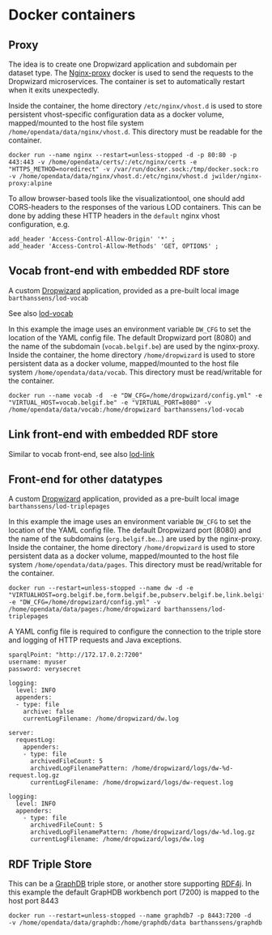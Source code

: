 # Docker containers

## Proxy

The idea is to create one Dropwizard application and subdomain per dataset type.
The [Nginx-proxy](https://github.com/jwilder/nginx-proxy) docker is used to send the requests to the Dropwizard microservices. The container is set to automatically restart when it exits unexpectedly.

Inside the container, the home directory `/etc/nginx/vhost.d` is used to store persistent vhost-specific configuration data as a docker volume, mapped/mounted to the host file system `/home/opendata/data/nginx/vhost.d`. This directory must be readable for the container.
```
docker run --name nginx --restart=unless-stopped -d -p 80:80 -p 443:443 -v /home/opendata/certs/:/etc/nginx/certs -e "HTTPS_METHOD=noredirect" -v /var/run/docker.sock:/tmp/docker.sock:ro -v /home/opendata/data/nginx/vhost.d:/etc/nginx/vhost.d jwilder/nginx-proxy:alpine 
```

To allow browser-based tools like the visualizationtool, one should add CORS-headers to the responses of the various LOD containers. This can be done by adding these HTTP headers in the `default` nginx vhost configuration, e.g. 
```
add_header 'Access-Control-Allow-Origin' '*' ;
add_header 'Access-Control-Allow-Methods' 'GET, OPTIONS' ;
```

## Vocab front-end with embedded RDF store

A custom [Dropwizard](http://www.dropwizard.io/) application, provided as a pre-built local image `barthanssens/lod-vocab`

See also [lod-vocab](https://github.com/Fedict/lod-vocab)

In this example the image uses an environment variable `DW_CFG` to set the location of the YAML config file. The default Dropwizard port (8080) and the name of the subdomain (`vocab.belgif.be`) are used by the nginx-proxy. 
Inside the container, the home directory `/home/dropwizard` is used to store persistent data as a docker volume, mapped/mounted to the host file system `/home/opendata/data/vocab`. This directory must be read/writable for the container.

```
docker run --name vocab -d  -e "DW_CFG=/home/dropwizard/config.yml" -e "VIRTUAL_HOST=vocab.belgif.be" -e "VIRTUAL_PORT=8080" -v /home/opendata/data/vocab:/home/dropwizard barthanssens/lod-vocab
```

## Link front-end with embedded RDF store

Similar to vocab front-end, see also  [lod-link](https://github.com/Fedict/lod-link)

## Front-end for other datatypes

A custom [Dropwizard](http://www.dropwizard.io/) application, provided as a pre-built local image `barthanssens/lod-triplepages`

In this example the image uses an environment variable `DW_CFG` to set the location of the YAML config file. The default Dropwizard port (8080) and the name of the subdomains (`org.belgif.be`...) are used by the nginx-proxy. 
Inside the container, the home directory `/home/dropwizard` is used to store persistent data as a docker volume, mapped/mounted to the host file system `/home/opendata/data/pages`. This directory must be read/writable for the container.

```
docker run --restart=unless-stopped --name dw -d -e "VIRTUALHOST=org.belgif.be,form.belgif.be,pubserv.belgif.be,link.belgif.be" -e "DW_CFG=/home/dropwizard/config.yml" -v /home/opendata/data/pages:/home/dropwizard barthanssens/lod-triplepages
```

A YAML config file is required to configure the connection to the triple store and logging of HTTP requests and Java exceptions.

```
sparqlPoint: "http://172.17.0.2:7200"
username: myuser
password: verysecret

logging:
  level: INFO
  appenders:
  - type: file
    archive: false
    currentLogFilename: /home/dropwizard/dw.log
  
server:
  requestLog:
    appenders:
    - type: file
      archivedFileCount: 5
      archivedLogFilenamePattern: /home/dropwizard/logs/dw-%d-request.log.gz
      currentLogFilename: /home/dropwizard/logs/dw-request.log

logging:
  level: INFO
  appenders:
    - type: file
      archivedFileCount: 5
      archivedLogFilenamePattern: /home/dropwizard/logs/dw-%d.log.gz
      currentLogFilename: /home/dropwizard/logs/dw.log
```

## RDF Triple Store

This can be a [GraphDB](doc/GRAPHDB.md) triple store, or another store supporting [RDF4j](http://rdf4j.org/).
In this example the default GrapHDB workbench port (7200) is mapped to the host port 8443

```
docker run --restart=unless-stopped --name graphdb7 -p 8443:7200 -d 
-v /home/opendata/data/graphdb:/home/graphdb/data barthanssens/graphdb
```
